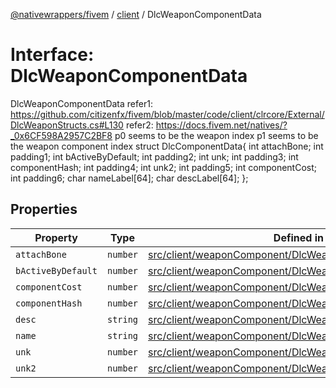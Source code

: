[@nativewrappers/fivem](../../README.md) / [client](../README.md) / DlcWeaponComponentData

# Interface: DlcWeaponComponentData

DlcWeaponComponentData
refer1: https://github.com/citizenfx/fivem/blob/master/code/client/clrcore/External/DlcWeaponStructs.cs#L130
refer2: https://docs.fivem.net/natives/?_0x6CF598A2957C2BF8
p0 seems to be the weapon index
p1 seems to be the weapon component index
struct DlcComponentData{
int attachBone;
int padding1;
int bActiveByDefault;
int padding2;
int unk;
int padding3;
int componentHash;
int padding4;
int unk2;
int padding5;
int componentCost;
int padding6;
char nameLabel[64];
char descLabel[64];
};

## Properties

| Property | Type | Defined in |
| ------ | ------ | ------ |
| `attachBone` | `number` | [src/client/weaponComponent/DlcWeaponComponentData.ts:29](https://github.com/nativewrappers/fivem/blob/631c6d86e9569591c88ce277255e6c3e13e943cb/src/client/weaponComponent/DlcWeaponComponentData.ts#L29) |
| `bActiveByDefault` | `number` | [src/client/weaponComponent/DlcWeaponComponentData.ts:30](https://github.com/nativewrappers/fivem/blob/631c6d86e9569591c88ce277255e6c3e13e943cb/src/client/weaponComponent/DlcWeaponComponentData.ts#L30) |
| `componentCost` | `number` | [src/client/weaponComponent/DlcWeaponComponentData.ts:34](https://github.com/nativewrappers/fivem/blob/631c6d86e9569591c88ce277255e6c3e13e943cb/src/client/weaponComponent/DlcWeaponComponentData.ts#L34) |
| `componentHash` | `number` | [src/client/weaponComponent/DlcWeaponComponentData.ts:32](https://github.com/nativewrappers/fivem/blob/631c6d86e9569591c88ce277255e6c3e13e943cb/src/client/weaponComponent/DlcWeaponComponentData.ts#L32) |
| `desc` | `string` | [src/client/weaponComponent/DlcWeaponComponentData.ts:36](https://github.com/nativewrappers/fivem/blob/631c6d86e9569591c88ce277255e6c3e13e943cb/src/client/weaponComponent/DlcWeaponComponentData.ts#L36) |
| `name` | `string` | [src/client/weaponComponent/DlcWeaponComponentData.ts:35](https://github.com/nativewrappers/fivem/blob/631c6d86e9569591c88ce277255e6c3e13e943cb/src/client/weaponComponent/DlcWeaponComponentData.ts#L35) |
| `unk` | `number` | [src/client/weaponComponent/DlcWeaponComponentData.ts:31](https://github.com/nativewrappers/fivem/blob/631c6d86e9569591c88ce277255e6c3e13e943cb/src/client/weaponComponent/DlcWeaponComponentData.ts#L31) |
| `unk2` | `number` | [src/client/weaponComponent/DlcWeaponComponentData.ts:33](https://github.com/nativewrappers/fivem/blob/631c6d86e9569591c88ce277255e6c3e13e943cb/src/client/weaponComponent/DlcWeaponComponentData.ts#L33) |
